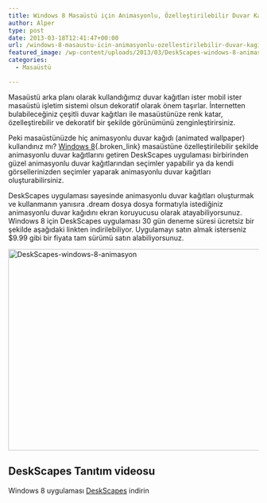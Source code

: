 ```yaml
---
title: Windows 8 Masaüstü için Animasyonlu, Özelleştirilebilir Duvar Kağıtları
author: Alper
type: post
date: 2013-03-18T12:41:47+00:00
url: /windows-8-masaustu-icin-animasyonlu-ozellestirilebilir-duvar-kagitlari/
featured_image: /wp-content/uploads/2013/03/DeskScapes-windows-8-animasyon-100x100.jpg
categories:
  - Masaüstü

---
```

Masaüstü arka planı olarak kullandığımız duvar kağıtları ister mobil ister masaüstü işletim sistemi olsun dekoratif olarak önem taşırlar. İnternetten bulabileceğiniz çeşitli duvar kağıtları ile masaüstünüze renk katar, özelleştirebilir ve dekoratif bir şekilde görünümünü zenginleştirirsiniz.

Peki masaüstünüzde hiç animasyonlu duvar kağıdı (animated wallpaper) kullandınız mı? [Windows 8][1]{.broken_link} masaüstüne özelleştirilebilir şekilde animasyonlu duvar kağıtlarını getiren DeskScapes uygulaması birbirinden güzel animasyonlu duvar kağıtlarından seçimler yapabilir ya da kendi görsellerinizden seçimler yaparak animasyonlu duvar kağıtları oluşturabilirsiniz.

DeskScapes uygulaması sayesinde animasyonlu duvar kağıtları oluşturmak ve kullanmanın yanısıra .dream dosya dosya formatıyla istediğiniz animasyonlu duvar kağıdını ekran koruyucusu olarak atayabiliyorsunuz. Windows 8 için DeskScapes uygulaması 30 gün deneme süresi ücretsiz bir şekilde aşağıdaki linkten indirilebiliyor. Uygulamayı satın almak isterseniz $9.99 gibi bir fiyata tam sürümü satın alabiliyorsunuz.

<img class="alignnone size-full wp-image-13507" alt="DeskScapes-windows-8-animasyon" src="https://www.murekkep.org/wp-content/uploads/2013/03/DeskScapes-windows-8-animasyon.jpg" width="600" height="405" srcset="https://www.murekkep.org/wp-content/uploads/2013/03/DeskScapes-windows-8-animasyon.jpg 600w, https://www.murekkep.org/wp-content/uploads/2013/03/DeskScapes-windows-8-animasyon-400x270.jpg 400w, https://www.murekkep.org/wp-content/uploads/2013/03/DeskScapes-windows-8-animasyon-50x33.jpg 50w, https://www.murekkep.org/wp-content/uploads/2013/03/DeskScapes-windows-8-animasyon-125x84.jpg 125w, https://www.murekkep.org/wp-content/uploads/2013/03/DeskScapes-windows-8-animasyon-296x200.jpg 296w, https://www.murekkep.org/wp-content/uploads/2013/03/DeskScapes-windows-8-animasyon-451x305.jpg 451w" sizes="(max-width: 600px) 100vw, 600px" /> 

## DeskScapes Tanıtım videosu



Windows 8 uygulaması <a href="http://www.stardock.com/products/deskscapes/index.asp" target="_blank">DeskScapes</a> indirin

 [1]: https://www.murekkep.org/windows-8-ozellikleri-6858 "Windows 8 Özellikleri"